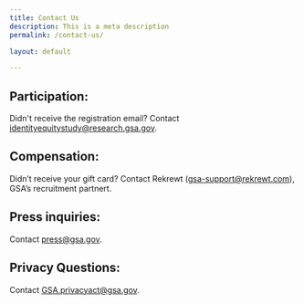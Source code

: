 ```yaml
---
title: Contact Us
description: This is a meta description
permalink: /contact-us/

layout: default

---
```



<h2 class="font-sans-md margin-bottom-0">Participation:</h2>
<p class="margin-top-0 margin-bottom-4">Didn't receive the registration email? Contact <a href="mailto:identityequitystudy@research.gsa.gov">identityequitystudy@research.gsa.gov</a>.</p>

<h2 class="font-sans-md margin-bottom-0">Compensation:</h2>
<p class="margin-top-0 margin-bottom-4">Didn’t receive your gift card? Contact Rekrewt (<a href="mailto:gsa-support@rekrewt.com">gsa-support@rekrewt.com</a>), GSA’s recruitment partnert.</p>

<h2 class="font-sans-md margin-bottom-0">Press inquiries:</h2>
<p class="margin-top-0 margin-bottom-4">Contact <a href="mailto:press@gsa.gov">press@gsa.gov</a>.</p>

<h2 class="font-sans-md margin-bottom-0">Privacy Questions:</h2>
<p class="margin-top-0">Contact <a href="mailto:GSA.privacyact@gsa.gov">GSA.privacyact@gsa.gov</a>.</p>
